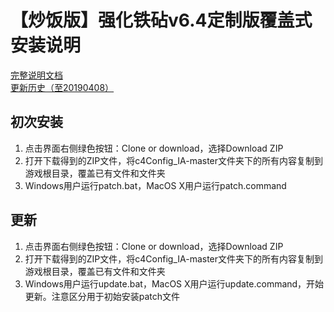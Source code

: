 # 【炒饭版】强化铁砧v6.4定制版覆盖式安装说明

[完整说明文档](https://github.com/Sebastian-c4/mods_collection/blob/master/BG2EE_IA_c4Customize.md)  
[更新历史（至20190408）](https://github.com/Sebastian-c4/mods_collection/blob/master/BG2EE_IA_c4Customize_Update.md)

## 初次安装
1. 点击界面右侧绿色按钮：Clone or download，选择Download ZIP
2. 打开下载得到的ZIP文件，将c4Config_IA-master文件夹下的所有内容复制到游戏根目录，覆盖已有文件和文件夹
3. Windows用户运行patch.bat，MacOS X用户运行patch.command

## 更新
1. 点击界面右侧绿色按钮：Clone or download，选择Download ZIP
2. 打开下载得到的ZIP文件，将c4Config_IA-master文件夹下的所有内容复制到游戏根目录，覆盖已有文件和文件夹
3. Windows用户运行update.bat，MacOS X用户运行update.command，开始更新。注意区分用于初始安装patch文件
